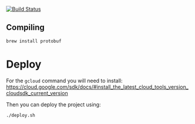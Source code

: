 [![Build Status](https://travis-ci.org/samccone/bundle-buddy.svg?branch=bundle-explorer)](https://travis-ci.org/samccone/bundle-buddy)

## Compiling

    brew install protobuf


# Deploy

For the `gcloud` command you will need to install: https://cloud.google.com/sdk/docs/#install_the_latest_cloud_tools_version_cloudsdk_current_version

Then you can deploy the project using:

    ./deploy.sh
